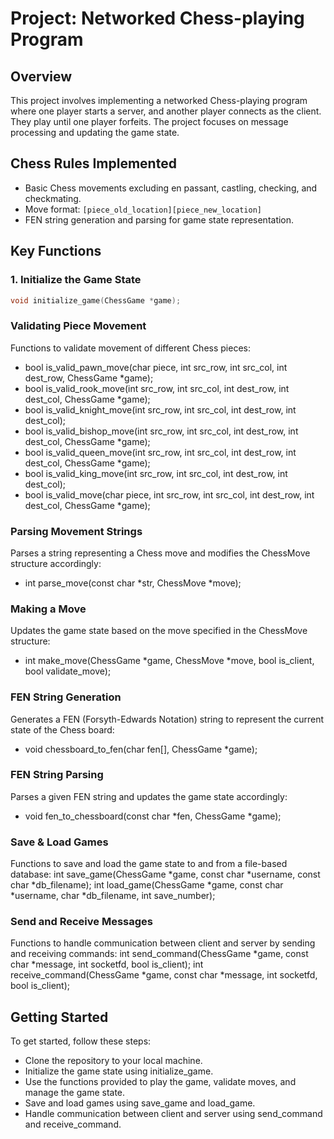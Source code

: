 # Project: Networked Chess-playing Program

## Overview
This project involves implementing a networked Chess-playing program where one player starts a server, and another player connects as the client. They play until one player forfeits. The project focuses on message processing and updating the game state.

## Chess Rules Implemented
- Basic Chess movements excluding en passant, castling, checking, and checkmating.
- Move format: `[piece_old_location][piece_new_location]`
- FEN string generation and parsing for game state representation.

## Key Functions

### 1. Initialize the Game State
```c
void initialize_game(ChessGame *game);
```
### Validating Piece Movement
Functions to validate movement of different Chess pieces:
- bool is_valid_pawn_move(char piece, int src_row, int src_col, int dest_row, ChessGame *game);
- bool is_valid_rook_move(int src_row, int src_col, int dest_row, int dest_col, ChessGame *game);
- bool is_valid_knight_move(int src_row, int src_col, int dest_row, int dest_col);
- bool is_valid_bishop_move(int src_row, int src_col, int dest_row, int dest_col, ChessGame *game);
- bool is_valid_queen_move(int src_row, int src_col, int dest_row, int dest_col, ChessGame *game);
- bool is_valid_king_move(int src_row, int src_col, int dest_row, int dest_col);
- bool is_valid_move(char piece, int src_row, int src_col, int dest_row, int dest_col, ChessGame *game);

### Parsing Movement Strings
Parses a string representing a Chess move and modifies the ChessMove structure accordingly:
- int parse_move(const char *str, ChessMove *move);

### Making a Move
Updates the game state based on the move specified in the ChessMove structure:
- int make_move(ChessGame *game, ChessMove *move, bool is_client, bool validate_move);

### FEN String Generation
Generates a FEN (Forsyth-Edwards Notation) string to represent the current state of the Chess board:
- void chessboard_to_fen(char fen[], ChessGame *game);

### FEN String Parsing
Parses a given FEN string and updates the game state accordingly:
- void fen_to_chessboard(const char *fen, ChessGame *game);

### Save & Load Games
Functions to save and load the game state to and from a file-based database:
int save_game(ChessGame *game, const char *username, const char *db_filename);
int load_game(ChessGame *game, const char *username, char *db_filename, int save_number);

### Send and Receive Messages
Functions to handle communication between client and server by sending and receiving commands:
int send_command(ChessGame *game, const char *message, int socketfd, bool is_client);
int receive_command(ChessGame *game, const char *message, int socketfd, bool is_client);

## Getting Started
To get started, follow these steps:

- Clone the repository to your local machine.
- Initialize the game state using initialize_game.
- Use the functions provided to play the game, validate moves, and manage the game state.
- Save and load games using save_game and load_game.
- Handle communication between client and server using send_command and receive_command.
